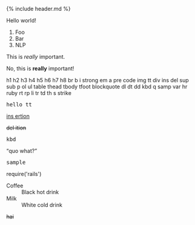 {% include header.md %}



Hello world!

1. Foo
2. Bar
3. NLP

This is _really_ important.

No, this is **really** important!


h1 h2 h3 h4 h5 h6 h7 h8 br b i strong em a pre code img tt
div ins del sup sub p ol ul table thead tbody tfoot blockquote
dl dt dd kbd q samp var hr ruby rt rp li tr td th s strike

<tt>hello tt</tt>

<ins>ins ertion</ins>

<del>del ition</del>

<kbd>kbd</kbd>

<q>quo what?</q>

<samp>sample</samp>

<ruby>require('rails')</ruby>

<dl>
  <dt>Coffee</dt>
  <dd>Black hot drink</dd>
  <dt>Milk</dt>
  <dd>White cold drink</dd>
</dl>

<s>hai</s>
